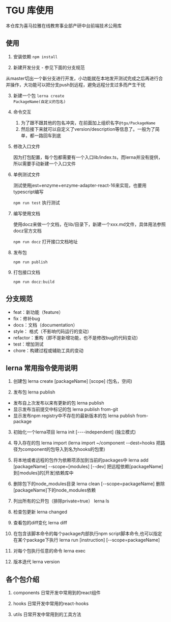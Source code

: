 # TGU 库使用
本仓库为喜马拉雅在线教育事业部产研中台前端技术公用库

## 使用

1. 安装依赖
<code>npm install</code>

2. 新建开发分支 - 参见下面的分支规范

  从master切出一个新分支进行开发，小功能就在本地发开测试完成之后再进行合并操作，大功能可以把分支push到远程，避免远程分支过多而产生干扰

3. 新建一个包
<code>lerna create PackageName(自定义的包名)</code>

4. 命令交互
    1. 为了跟不跟其他的包名冲突，在前面加上组织名字<code>@tgu/PackageName</code>
    2. 然后接下来就可以自定义了version/description等信息了。一般为了简单，都一路回车到底

5. 修改入口文件
  
    因为打包配置，每个包都需要有一个入口lib/index.ts，而lerna并没有提供，所以需要手动新建一个入口文件

6. 单例测试文件

    测试使用jest+enzyme+enzyme-adapter-react-16来实现，也要用typescript编写

    <code>npm run test</code> 执行测试

7. 编写使用文档

    使用docz来做一个文档，在lib/目录下，新建一个xxx.md文件，具体用法参照docz官方文档

    <code>npm run docz</code> 打开接口文档地址

8. 发布包

    <code>npm run publish</code>

9. 打包接口文档

    <code>npm run docz:build</code>

## 分支规范

* feat：新功能（feature）
* fix：修补bug
* docs：文档（documentation）
* style： 格式（不影响代码运行的变动）
* refactor：重构（即不是新增功能，也不是修改bug的代码变动）
* test：增加测试
* chore：构建过程或辅助工具的变动

## lerna 常用指令使用说明

1. 创建包 lerna create [packageName] [scope] (包名，空间)

2. 发布包 lerna publish

* 发布自上次发布以来有更新的包 lerna publish
* 显示发布当前提交中标记的包 lerna publish from-git
* 显示发布npm registry中不存在的最新版本的包 lerna publish from-package

3. 初始化一个lerna项目 lerna init [----independent] (独立模式)

4. 导入存在的包 lerna import (lerna import ~/component --dest=hooks 把路径为component的包导入到名为hooks的包里)

5. 将本地或者远程的包作为依赖项添加到当前的packages中 lerna add [packageName] --scope=[modules] [--dev] 把远程依赖[packageName]到[modules]的[开发]依赖库中

6. 删除包下的node_modules目录 lerna clean [--scope=packageName] 删除[packageName]下的node_modules依赖

7. 列出所有的公开包（排除private=true） lerna ls

9. 检查包更新 lerna changed

10. 查看包的diff变化 lerna diff

11. 在包含该脚本命令的每个package内部执行npm script脚本命令,也可以指定在某个package下执行 lerna run [instruction] [--scope=packageName]

12. 对每个包执行任意的命令 lerna exec

13. 版本迭代 lerna version

## 各个包介绍

1. components 日常开发中常用到的react组件

2. hooks 日常开发中常用的react-hooks

3. utils 日常开发中常用到的工具方法

